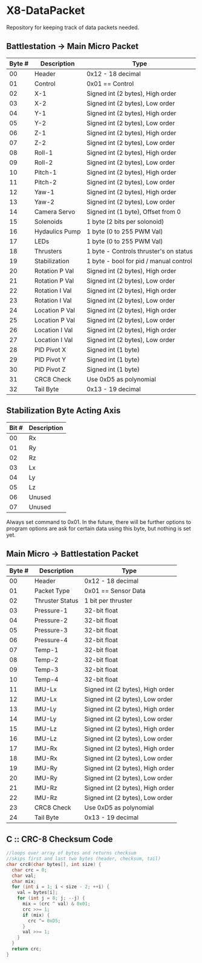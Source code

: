 # X8-DataPacket
Repository for keeping track of data packets needed.

Battlestation -> Main Micro Packet
--------------------------------------------
Byte # |   Description  | Type
-------|----------------|-------------------
  00   |     Header     | 0x12 - 18 decimal
  01   |     Control    | 0x01 == Control
  02   |       X-1      | Signed int (2 bytes), High order
  03   |       X-2      | Signed int (2 bytes), Low  order
  04   |       Y-1      | Signed int (2 bytes), High order
  05   |       Y-2      | Signed int (2 bytes), Low  order
  06   |       Z-1      | Signed int (2 bytes), High order
  07   |       Z-2      | Signed int (2 bytes), Low  order
  08   |     Roll-1     | Signed int (2 bytes), High order
  09   |     Roll-2     | Signed int (2 bytes), Low  order
  10   |     Pitch-1    | Signed int (2 bytes), High order
  11   |     Pitch-2    | Signed int (2 bytes), Low  order
  12   |      Yaw-1     | Signed int (2 bytes), High order
  13   |      Yaw-2     | Signed int (2 bytes), Low  order
  14   |  Camera Servo  | Signed int (1 byte), Offset from 0
  15   |   Solenoids    | 1 byte (2 bits per solonoid)
  16   | Hydaulics Pump | 1 byte (0 to 255 PWM Val)  
  17   |     LEDs       | 1 byte (0 to 255 PWM Val)  
  18   |   Thrusters    | 1 byte - Controls thruster's on status
  19   |  Stabilization | 1 byte - bool for pid / manual control
  20   | Rotation P Val | Signed int (2 bytes), High order
  21   | Rotation P Val | Signed int (2 bytes), Low  order
  22   | Rotation I Val | Signed int (2 bytes), High order
  23   | Rotation I Val | Signed int (2 bytes), Low  order
  24   | Location P Val | Signed int (2 bytes), High order
  25   | Location P Val | Signed int (2 bytes), Low  order
  26   | Location I Val | Signed int (2 bytes), High order
  27   | Location I Val | Signed int (2 bytes), Low  order
  28   |  PID Pivot X   | Signed int (1 byte)
  29   |  PID Pivot Y   | Signed int (1 byte)
  30   |  PID Pivot Z   | Signed int (1 byte)
  31   |   CRC8 Check   | Use 0xD5 as polynomial
  32   |   Tail Byte    | 0x13 - 19 decimal  
  
Stabilization Byte Acting Axis
------------------------
 Bit # |   Description
-------|----------------
  00   |       Rx
  01   |       Ry
  02   |       Rz
  03   |       Lx
  04   |       Ly
  05   |       Lz
  06   |     Unused
  07   |     Unused
  
Always set command to 0x01. In the future, there will be further options to program options are ask for certain data using this byte, but nothing is set yet.  

Main Micro -> Battlestation Packet
---------------------------------------------
Byte # |   Description   | Type
-------|-----------------|-------------------
  00   |      Header     | 0x12 - 18 decimal
  01   |   Packet Type   | 0x01 == Sensor Data
  02   | Thruster Status | 1 bit per thruster
  03   |    Pressure-1   | 32-bit float
  04   |    Pressure-2   | 32-bit float
  05   |    Pressure-3   | 32-bit float
  06   |    Pressure-4   | 32-bit float
  07   |      Temp-1     | 32-bit float
  08   |      Temp-2     | 32-bit float
  09   |      Temp-3     | 32-bit float
  10   |      Temp-4     | 32-bit float
  11   |      IMU-Lx     | Signed int (2 bytes), High order
  12   |      IMU-Lx     | Signed int (2 bytes), Low  order
  13   |      IMU-Ly     | Signed int (2 bytes), High order
  14   |      IMU-Ly     | Signed int (2 bytes), Low  order
  15   |      IMU-Lz     | Signed int (2 bytes), High order
  16   |      IMU-Lz     | Signed int (2 bytes), Low  order
  17   |      IMU-Rx     | Signed int (2 bytes), High order
  18   |      IMU-Rx     | Signed int (2 bytes), Low  order
  19   |      IMU-Ry     | Signed int (2 bytes), High order
  20   |      IMU-Ry     | Signed int (2 bytes), Low  order
  21   |      IMU-Rz     | Signed int (2 bytes), High order
  22   |      IMU-Rz     | Signed int (2 bytes), Low  order
  23   |    CRC8 Check   | Use 0xD5 as polynomial 
  24   |    Tail Byte    | 0x13 - 19 decimal  
  
  
C :: CRC-8 Checksum Code
------------------------
```c
//loops over array of bytes and returns checksum
//skips first and last two bytes (header, checksum, tail)
char crc8(char bytes[], int size) {
  char crc = 0;
  char val;
  char mix;
  for (int i = 1; i < size - 2; ++i) {
    val = bytes[i];
    for (int j = 8; j; --j) {
      mix = (crc ^ val) & 0x01;
      crc >>= 1;
      if (mix) {
        crc ^= 0xD5;
      }
      val >>= 1;
    }
  }
  return crc;
}
```
